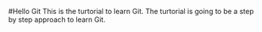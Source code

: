 #Hello Git
This is the turtorial to learn Git.
The turtorial is going to be a step by step approach to learn Git.